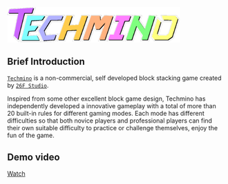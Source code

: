 <img src="src/logo_colorful.png" width="400px">

## Brief Introduction

[`Techmino`](https://github.com/26f-studio/Techmino) is a non-commercial, self developed block stacking game created by [`26F Studio`](https://github.com/26F-Studio).

Inspired from some other excellent block game design, Techmino has independently developed a innovative gameplay with a total of more than 20 built-in rules for different gaming modes. Each mode has different difficulties so that both novice players and professional players can find their own suitable difficulty to practice or challenge themselves, enjoy the fun of the game.

## Demo video
[Watch](https://www.youtube.com/watch?v=DVl0IiUKX_g)
